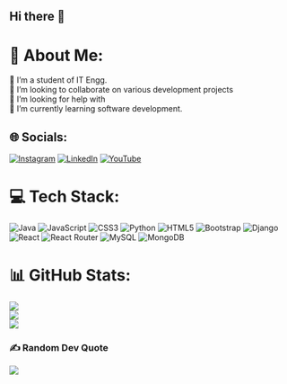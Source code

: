 ## Hi there 👋

# 💫 About Me:
🔭 I’m a student of IT Engg. <br>👯 I’m looking to collaborate on various development projects<br>🤝 I’m looking for help with<br>🌱 I’m currently learning software development.


## 🌐 Socials:
[![Instagram](https://img.shields.io/badge/Instagram-%23E4405F.svg?logo=Instagram&logoColor=white)](https://instagram.com/singhprincelaxmi) [![LinkedIn](https://img.shields.io/badge/LinkedIn-%230077B5.svg?logo=linkedin&logoColor=white)](https://linkedin.com/in/prince-singh-2k25) [![YouTube](https://img.shields.io/badge/YouTube-%23FF0000.svg?logo=YouTube&logoColor=white)](https://youtube.com/@PrinceSingh-25) 

# 💻 Tech Stack:
![Java](https://img.shields.io/badge/java-%23ED8B00.svg?style=plastic&logo=openjdk&logoColor=white) ![JavaScript](https://img.shields.io/badge/javascript-%23323330.svg?style=plastic&logo=javascript&logoColor=%23F7DF1E) ![CSS3](https://img.shields.io/badge/css3-%231572B6.svg?style=plastic&logo=css3&logoColor=white) ![Python](https://img.shields.io/badge/python-3670A0?style=plastic&logo=python&logoColor=ffdd54) ![HTML5](https://img.shields.io/badge/html5-%23E34F26.svg?style=plastic&logo=html5&logoColor=white) ![Bootstrap](https://img.shields.io/badge/bootstrap-%238511FA.svg?style=plastic&logo=bootstrap&logoColor=white) ![Django](https://img.shields.io/badge/django-%23092E20.svg?style=plastic&logo=django&logoColor=white) ![React](https://img.shields.io/badge/react-%2320232a.svg?style=plastic&logo=react&logoColor=%2361DAFB) ![React Router](https://img.shields.io/badge/React_Router-CA4245?style=plastic&logo=react-router&logoColor=white) ![MySQL](https://img.shields.io/badge/mysql-4479A1.svg?style=plastic&logo=mysql&logoColor=white) ![MongoDB](https://img.shields.io/badge/MongoDB-%234ea94b.svg?style=plastic&logo=mongodb&logoColor=white)
# 📊 GitHub Stats:
![](https://github-readme-stats.vercel.app/api?username=Prince-Si&theme=merko&hide_border=true&include_all_commits=false&count_private=false)<br/>
![](https://github-readme-streak-stats.herokuapp.com/?user=Prince-Si&theme=merko&hide_border=true)<br/>
![](https://github-readme-stats.vercel.app/api/top-langs/?username=Prince-Si&theme=merko&hide_border=true&include_all_commits=false&count_private=false&layout=compact)

### ✍️ Random Dev Quote
![](https://quotes-github-readme.vercel.app/api?type=horizontal&theme=radical)

<!-- Proudly created with GPRM ( https://gprm.itsvg.in ) -->
